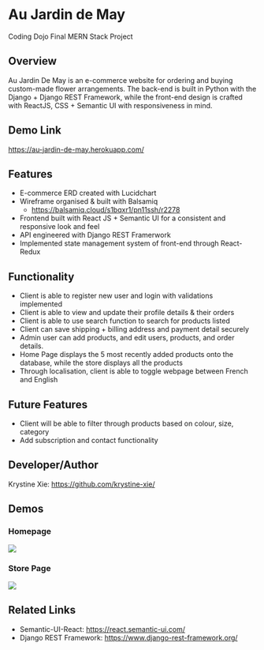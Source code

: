 # Au Jardin de May
  Coding Dojo Final MERN Stack Project

## Overview
  Au Jardin De May is an e-commerce website for ordering and buying custom-made flower arrangements. The back-end is built in Python with the Django + Django REST Framework, while the front-end design is crafted with ReactJS, CSS + Semantic UI with responsiveness in mind.
  
## Demo Link
https://au-jardin-de-may.herokuapp.com/
  
## Features
  * E-commerce ERD created with Lucidchart
  * Wireframe organised & built with Balsamiq
    * https://balsamiq.cloud/s1bqxr1/pn11ssh/r2278
  * Frontend built with React JS + Semantic UI for a consistent and responsive look and feel
  * API engineered with Django REST Framerwork
  * Implemented state management system of front-end through React-Redux

## Functionality
  * Client is able to register new user and login with validations implemented
  * Client is able to view and update their profile details & their orders
  * Client is able to use search function to search for products listed
  * Client can save shipping + billing address and payment detail securely
  * Admin user can add products, and edit users, products, and order details. 
  * Home Page displays the 5 most recently added products onto the database, while the store displays all the products
  * Through localisation, client is able to toggle webpage between French and English

## Future Features
 * Client will be able to filter through products based on colour, size, category
 * Add subscription and contact functionality

## Developer/Author
  Krystine Xie: https://github.com/krystine-xie/

## Demos
  ### Homepage 
  ![](gifs/home.gif)
  
  ### Store Page
  ![](gifs/store.gif)

  
## Related Links
  * Semantic-UI-React: https://react.semantic-ui.com/
  * Django REST Framework: https://www.django-rest-framework.org/

